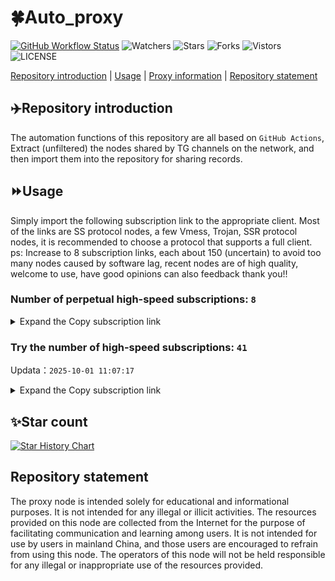 # 🍀Auto_proxy
[![GitHub Workflow Status](https://img.shields.io/github/actions/workflow/status/PangTouY00/Auto_proxy/main.yml?branch=main)](https://github.com/PangTouY00/Auto_proxy/actions/workflows/main.yml?branch=main) 
![Watchers](https://img.shields.io/github/watchers/w1770946466/Auto_proxy) ![Stars](https://img.shields.io/github/stars/PangTouY00/Auto_proxy) ![Forks](https://img.shields.io/github/forks/w1770946466/Auto_proxy) ![Vistors](https://visitor-badge.laobi.icu/badge?page_id=PangTouY00.Auto_proxy) ![LICENSE](https://img.shields.io/badge/license-CC%20BY--SA%204.0-green.svg)

[Repository introduction](https://github.com/PangTouY00/Auto_proxy#Repositoryintroduction) | [Usage](https://github.com/PangTouY00/Auto_proxy#Usage) | [Proxy information](https://github.com/PangTouY00/Auto_proxy#Proxyinformation) | [Repository statement](https://github.com/PangTouY00/Auto_proxy#Repositorystatement)

## ✈️Repository introduction
The automation functions of this repository are all based on `GitHub Actions`,
Extract (unfiltered) the nodes shared by TG channels on the network, and then import them into the repository for sharing records.

## ⏩Usage
Simply import the following subscription link to the appropriate client. Most of the links are SS protocol nodes, a few Vmess, Trojan, SSR protocol nodes, it is recommended to choose a protocol that supports a full client.
ps: Increase to 8 subscription links, each about 150 (uncertain) to avoid too many nodes caused by software lag, recent nodes are of high quality, welcome to use, have good opinions can also feedback thank you!!

### Number of perpetual high-speed subscriptions: `8`

<details>
  <summary>Expand the Copy subscription link</summary>

  
- [Multiprotocol Base64 encoding](https://raw.githubusercontent.com/PangTouY00/Auto_proxy/main/Long_term_subscription1)
`https://raw.githubusercontent.com/PangTouY00/Auto_proxy/main/Long_term_subscription_num`
`Total number of merge nodes: 83`

- [Multiprotocol Base64 encoding](https://raw.githubusercontent.com/PangTouY00/Auto_proxy/main/Long_term_subscription1)
`https://raw.githubusercontent.com/PangTouY00/Auto_proxy/main/Long_term_subscription1`
`Total number of merge nodes: 11`

- [Multiprotocol Base64 encoding](https://raw.githubusercontent.com/PangTouY00/Auto_proxy/main/Long_term_subscription2)
`https://raw.githubusercontent.com/PangTouY00/Auto_proxy/main/Long_term_subscription2`
`Total number of merge nodes: 11`

- [Multiprotocol Base64 encoding](https://raw.githubusercontent.com/PangTouY00/Auto_proxy/main/Long_term_subscription3)
`https://raw.githubusercontent.com/PangTouY00/Auto_proxy/main/Long_term_subscription3`
`Total number of merge nodes: 11`

- [Multiprotocol Base64 encoding](https://raw.githubusercontent.com/PangTouY00/Auto_proxy/main/Long_term_subscription4)
`https://raw.githubusercontent.com/PangTouY00/Auto_proxy/main/Long_term_subscription4`
`Total number of merge nodes: 11`

- [Multiprotocol Base64 encoding](https://raw.githubusercontent.comPangTouY00/Auto_proxy/main/Long_term_subscription5)
`https://raw.githubusercontent.com/PangTouY00/Auto_proxy/main/Long_term_subscription5`
`Total number of merge nodes: 11`

- [Multiprotocol Base64 encoding](https://raw.githubusercontent.com/PangTouY00/Auto_proxy/main/Long_term_subscription6)
`https://raw.githubusercontent.com/PangTouY00/Auto_proxy/main/Long_term_subscription6`
`Total number of merge nodes: 11`

- [Multiprotocol Base64 encoding](https://raw.githubusercontent.com/PangTouY00/Auto_proxy/main/Long_term_subscription7)
`https://raw.githubusercontent.com/PangTouY00/Auto_proxy/main/Long_term_subscription7`
`Total number of merge nodes: 11`

- [Multiprotocol Base64 encoding](https://raw.githubusercontent.com/PangTouY00/Auto_proxy/main/Long_term_subscription8)
`https://raw.githubusercontent.com/PangTouY00/Auto_proxy/main/Long_term_subscription8`
`Total number of merge nodes: 6`

- [Clash subscription](https://raw.githubusercontent.com/PangTouY00/Auto_proxy/main/Long_term_subscription2.yaml)
`https://raw.githubusercontent.com/PangTouY00/Auto_proxy/main/Long_term_subscription1.yaml`


- [Clash subscription](https://raw.githubusercontent.com/PangTouY00/Auto_proxy/main/Long_term_subscription2.yaml)
`https://raw.githubusercontent.com/PangTouY00/Auto_proxy/main/Long_term_subscription2.yaml`


- [Clash subscription](https://raw.githubusercontent.com/PangTouY00/Auto_proxy/main/Long_term_subscription3.yaml)
`https://raw.githubusercontent.com/PangTouY00/Auto_proxy/main/Long_term_subscription3.yaml`
  
</details>

### Try the number of high-speed subscriptions: `41`
Updata：`2025-10-01 11:07:17`


<details>
  <summary>Expand the Copy subscription link</summary>  










































































































































































































































































































































































































































































































































































































































































































































































































































































































































































































































































































































































































































































































































































































































































































































































































































































































































































































































































































































































































































































































































































































































































































































































































































































































































































































































































































































































































































































































































































































































































































































































































































































































































































































































































































































































































































































































































































































































































































































































































































































































































































































































































































































































































































































































































































































































































































































































































































































































































































































































































































































































































































































































































































































































































































































































































































































































































































































































































































































































































































































































































































































































































































































































































































































































































































































































































































































































































































































































































































































































































































































































































































































































































































































































































































































































































































































































































































































































































































































































































































































































































































































































































































































































































































































































































































































































































































































































































































































































































































































































































































































































































































































































































































































































































































































































































































































































































































































































































































































































































































































































































































































































































































































































































































































































































































































































































































































































































































































































































































































































































































































































































































































































































































































































































































































































































































































































































































































































































































































































































































































































































































































































































































































































































































































































































































































































































































































































































































































































































































































































































































































































































































































































































































































































































































































































































































































































































































































































































































































































































































































































































































































































































































































































































































































































































































































































































































































































































































































































































































































































































































































































































































































































































































































































































































































































































































































































































































































































































































































































































































































































































































































































































































































































































































































































































































































































































































































































































































































































































































































































































































































































































































































































































































































































































































































































































































































































































































































































































































































































































































































































































































































































































































































































































































































































































































































































































































































































































































































































































































































































































































































































































































































































































































































































































































































































































































































































































































































































































































































































































































































































































































































































































































































































































































































































































































































































































































































































































































































































































































































































































































































































































































































































































































































































































































































































































































































































































































































































































































































































































































































































































































































































































































































































































































































































































































































































































































































































































































































































































































































































































































































































































































































































































































































































































































































































































































































































































































































































































































































































































































































































































































































































































































































































































































































































































































































































































































































































































































































>Trial subscription：
`https://dabai.easygame.my/api/v1/client/subscribe?token=da1fe777c14f7d506da3ceebf02e9c26`




>Trial subscription：
`https://ld88.nxxbbf.com/api/v1/client/subscribe?token=d656b652077c5bc8b0ef420594a67704`




>Trial subscription：
`https://skt.shuiyun.org/api/v1/client/subscribe?token=d74a3b73e4abdbd2752123889ebe6c70`




>Trial subscription：
`https://linlujs.cloud/api/v1/client/subscribe?token=2080cc63f9f12283eb538ae1ba125ed2`




>Trial subscription：
`https://ldld.whtjdasha.com/api/v1/client/subscribe?token=230e9181c51507ad66b57e94ffe315ca`




>Trial subscription：
`https://cfvpn.com/api/v1/client/subscribe?token=a34190fdc44be5389f1ad4c156255790`




>Trial subscription：
`https://www.eeevpn.com/api/v1/client/subscribe?token=b55ffabfa17babf6df77efc21b4ac3d5`




>Trial subscription：
`https://mugagw.leidwxzcw.xyz/api/v1/client/subscribe?token=31400d42c1842b60481b5ee5c1b6c69f`




>Trial subscription：
`https://nekocloud.qzz.io/api/v1/client/subscribe?token=7ddc4060c6b360569ddb4d4004e560b9`




>Trial subscription：
`https://ylccloud.top/api/v1/client/subscribe?token=3ddb6ecbe35afd3bfebe8b536f6b7602`




>Trial subscription：
`https://kingfisher.top/api/v1/client/subscribe?token=95db096f53b39b1f49f83496a8759e38`




>Trial subscription：
`http://tinnyrick8888.com/api/v1/client/subscribe?token=63d557d12280a885884cd7175dfbaf70`




>Trial subscription：
`https://api.skrspc.org/api/v1/client/subscribe?token=b508449ed6c82d3272a2b27547e91797`




>Trial subscription：
`https://gods2.dashicn.buzz/api/v1/client/subscribe?token=d6975fc7f81ea90046c3130f8f9a8c54`




>Trial subscription：
`https://asdaw.leidwxzcw.xyz/api/v1/client/subscribe?token=7bb11ebb4ca8815278ce4f4c4be4f046`




>Trial subscription：
`https://dl.vfkum.website/api/v1/client/subscribe?token=4e87748914a35d5ab2d1cd7d10643c9c`




>Trial subscription：
`https://slianvpn.com/api/v1/client/subscribe?token=28a99a5ec584a846d988f7bff4bbfbfa`




>Trial subscription：
`https://proxy.txsb.fun/api/v1/client/subscribe?token=38629927f806e55957079446ad0d031c`




>Trial subscription：
`https://a.guojiajia.filegear-sg.me/api/v1/client/subscribe?token=c0ab2d5f8fdd0d65545137b8b46bdd5a`




>Trial subscription：
`https://gods3.dashicn.buzz/api/v1/client/subscribe?token=cee5921137d6c3889f8f5f94b3ed87eb`




>Trial subscription：
`https://sufujia.top/api/v1/client/subscribe?token=b3480ac56a2ffef60def0f79adf08ef0`




>Trial subscription：
`https://yywhale.com/api/v1/client/subscribe?token=d168783e1100208eed626d1c248c0455`




>Trial subscription：
`https://old-v2b.linkedton.com/api/v1/client/subscribe?token=c5f65013473f427615ec74c21988f445`




>Trial subscription：
`https://v2s.ip-ddns.com/api/v1/client/subscribe?token=13a71702d5fd2856a8356d1fc5d9fee9`




>Trial subscription：
`https://gods1.dashicn.buzz/api/v1/client/subscribe?token=232d9871634c6b2a0a0beb81c5fcb771`




>Trial subscription：
`https://multiserver.multiserveradelshoop.com/api/v1/client/subscribe?token=2e92477c6594a04f005b4de719f0dcd7`




>Trial subscription：
`https://wdawd.ldldfwq.top/api/v1/client/subscribe?token=a1430e364f33b33f99b558f1aaef4c42`




>Trial subscription：
`https://xiaohuolongjc.top/api/v1/client/subscribe?token=2c6c2fe541dde01d16b6af5d67c77974`




>Trial subscription：
`https://ldldo.top/api/v1/client/subscribe?token=9828a1e6165797d40d93f1fa59e31697`




>Trial subscription：
`https://newbee.cyou/api/v1/client/subscribe?token=8ca523fa43b7fd3bda57c5aae90bc359`




>Trial subscription：
`https://b.guojiajia.filegear-sg.me/api/v1/client/subscribe?token=ff28137b3644ed16a5b36d154356e503`




>Trial subscription：
`https://xiaoby.com/api/v1/client/subscribe?token=21f809fc33de0579e8cdf65eb67ceb95`




>Trial subscription：
`https://edg.shuiyun.cc/api/v1/client/subscribe?token=1b90a08a45e31c01edc8f61dda76dc36`




>Trial subscription：
`https://go.yueyun.de/api/v1/client/subscribe?token=8c6042c2613efa948b814e5f91950a56`




>Trial subscription：
`https://qingyun.zybs.eu.org/api/v1/client/subscribe?token=6aba180fac9f03fb9086c0f374428cb1`




>Trial subscription：
`https://nekocloud.xx.kg/api/v1/client/subscribe?token=6ce270ad72d656a3162a3444575a4a6e`




>Trial subscription：
`https://dashuai.us/api/v1/client/subscribe?token=e42fc0235d44386a9d8b5b871399305d`




>Trial subscription：
`http://107.173.31.17/api/v1/client/subscribe?token=951988e97f629ed1617aa06555be4040`




>Trial subscription：
`https://cn.newbee.cyou/api/v1/client/subscribe?token=f89899e9a324f75e5cd75f555e4e3aaf`




>Trial subscription：
`https://slianvpn.top/api/v1/client/subscribe?token=4f24009d277f6ec9df260d3666a066e0`




>Trial subscription：
`https://www.camael.top/api/v1/client/subscribe?token=5027705f421c68dc260c150a8c6499b4`



</details>

## ✨Star count
[![Star History Chart](https://api.star-history.com/svg?repos=PangTouY00/Auto_proxy&type=Date)](https://star-history.com/#w1770946466/Auto_proxy&Date)



## Repository statement
The proxy node is intended solely for educational and informational purposes. It is not intended for any illegal or illicit activities. The resources provided on this node are collected from the Internet for the purpose of facilitating communication and learning among users. It is not intended for use by users in mainland China, and those users are encouraged to refrain from using this node. The operators of this node will not be held responsible for any illegal or inappropriate use of the resources provided.
